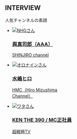 ## INTERVIEW
人気チャンネルの素顔

<ul>
<li>
<a href="https://daily.freshlive.tv/posts/2133188" target="_blank">
<img src="https://hayabusa.io/amebafresh-misc/uploads/channel-request/interview_5.png" alt="NHGさん" />
<h3>與真司郎（AAA）</h3>
<p><span>SHINJIRO channel</span></p>
</a>
</li>
<li>
<a href="https://daily.freshlive.tv/posts/2247499" target="_blank">
<img src="https://hayabusa.io/amebafresh-misc/uploads/channel-request/interview_6.png" alt="オロナインさん" />
<h3>水嶋ヒロ</h3>
<p>
<span>HMC（Hiro Mizushima</span>
<br>
<span>Channel）</span>
</p>
</a>
</li>
<li>
<a href="https://daily.freshlive.tv/posts/2273594" target="_blank">
<img src="https://hayabusa.io/amebafresh-misc/uploads/channel-request/interview_7.png" alt="ワタさん" />
<h3>KEN THE 390 / MC正社員</h3>
<p><span>超戦極TV</span></p>
</a>
</li>
</ul>